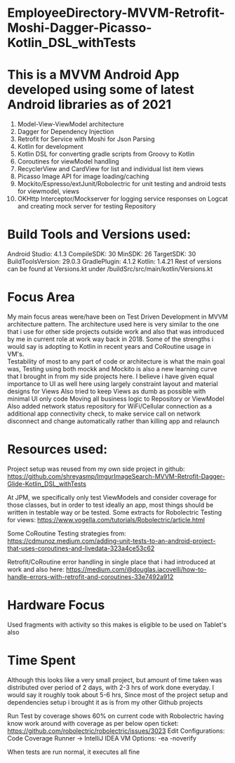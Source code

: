 # EmployeeDirectory-MVVM-Retrofit-Moshi-Dagger-Picasso-Kotlin_DSL_withTests

# This is a MVVM Android App developed using some of latest Android libraries as of 2021

1. Model-View-ViewModel architecture
2. Dagger for Dependency Injection
3. Retrofit for Service with Moshi for Json Parsing
4. Kotlin for development
5. Kotlin DSL for converting gradle scripts from Groovy to Kotlin
6. Coroutines for viewModel handling
7. RecyclerView and CardView for list and individual list item views
8. Picasso Image API for image loading/caching
9. Mockito/Espresso/extJunit/Robolectric for unit testing and android tests for viewmodel, views
10. OKHttp Interceptor/Mockserver for logging service responses on Logcat and creating mock server for testing Repository

# Build Tools and Versions used:
Android Studio: 4.1.3
CompileSDK: 30
MinSDK: 26
TargetSDK: 30
BuildToolsVersion: 29.0.3
GradlePlugin: 4.1.2
Kotlin: 1.4.21
Rest of versions can be found at Versions.kt under /buildSrc/src/main/kotlin/Versions.kt

# Focus Area
My main focus areas were/have been on Test Driven Development 
in MVVM architecture pattern. The architecture used here is very similar
to the one that i use for other side projects outside work and 
also that was introduced by me in current role at work way back in 2018.
Some of the strengths i would say is adopting to Kotlin in recent years
and CoRoutine usage in VM's.  
Testability of most to any part of code or architecture is what the main goal was,
Testing using both mockk and Mockito is also a new learning curve that I brought in
from my side projects here. I believe i have given equal importance to 
UI as well here using largely constraint layout and material designs for Views
Also tried to keep Views as dumb as possible with minimal UI only code
Moving all business logic to Repository or ViewModel
Also added network status repository for WiFi/Cellular connection as a additional app
connectivity check, to make service call on network disconnect and change automatically rather
than killing app and relaunch

# Resources used: 

Project setup was reused from my own side project in github:
https://github.com/shreyasmp/ImgurImageSearch-MVVM-Retrofit-Dagger-Glide-Kotlin_DSL_withTests

At JPM, we specifically only test ViewModels and consider coverage for those 
classes, but in order to test ideally an app, most things should be written
in testable way or be tested. Some extracts for Robolectric Testing for views:
https://www.vogella.com/tutorials/Robolectric/article.html

Some CoRoutine Testing strategies from:  
https://cdmunoz.medium.com/adding-unit-tests-to-an-android-project-that-uses-coroutines-and-livedata-323a4ce53c62

Retrofit/CoRoutine error handling in single place that i had introduced at work and also here:
https://medium.com/@douglas.iacovelli/how-to-handle-errors-with-retrofit-and-coroutines-33e7492a912

# Hardware Focus

Used fragments with activity so this makes is eligible to be used on Tablet's also

# Time Spent

Although this looks like a very small project, but amount of time taken was distributed over
period of 2 days, with 2-3 hrs of work done everyday. I would say it roughly took about 5-6 hrs, 
Since most of the project setup and dependencies setup i brought it as is from my other Github projects

Run Test by coverage shows 60% on current code with Robolectric having know work around with coverage as per below open ticket:
https://github.com/robolectric/robolectric/issues/3023
Edit Configurations: 
Code Coverage Runner -> IntelliJ IDEA
VM Options: -ea -noverify

When tests are run normal, it executes all fine












